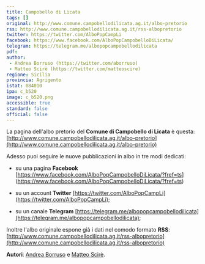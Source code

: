 ```yaml
---
title: Campobello di Licata
tags: []
original: http://www.comune.campobellodilicata.ag.it/albo-pretorio
rss: http://www.comune.campobellodilicata.ag.it/rss-albopretorio
twitter: https://twitter.com/AlboPopCampLi
facebook: https://www.facebook.com/AlboPopCampobelloDiLicata/
telegram: https://telegram.me/albopopcampobellodilicata
pdf: 
author: 
 - Andrea Borruso (https://twitter.com/aborruso)
 - Matteo Scirè (https://twitter.com/matteoscire)
regione: Sicilia
provincia: Agrigento
istat: 084010
ipa: c_b520
image: c_b520.png
accessible: true
standard: false
official: false
---
```


La pagina dell'albo pretorio del **Comune di Campobello di Licata** è questa: [http://www.comune.campobellodilicata.ag.it/albo-pretorio](http://www.comune.campobellodilicata.ag.it/albo-pretorio)

Adesso puoi seguire le nuove pubblicazioni in albo in tre modi dedicati:

* su una pagina **Facebook** [https://www.facebook.com/AlboPopCampobelloDiLicata/?fref=ts] (https://www.facebook.com/AlboPopCampobelloDiLicata/?fref=ts)

* su un account **Twitter** [https://twitter.com/AlboPopCampLi] (https://twitter.com/AlboPopCampLi);

* su un canale **Telegram** [https://telegram.me/albopopcampobellodilicata](https://telegram.me/albopopcampobellodilicata);


Inoltre l'albo originale espone già i dati nel comodo formato **RSS**: [http://www.comune.campobellodilicata.ag.it/rss-albopretorio](http://www.comune.campobellodilicata.ag.it/rss-albopretorio)

**Autori**: [Andrea Borruso](https://twitter.com/aborruso) e [Matteo Scirè](https://twitter.com/matteoscire).
